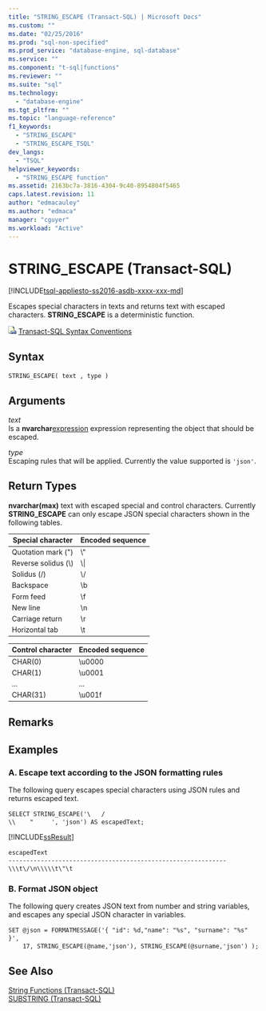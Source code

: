 ```yaml
---
title: "STRING_ESCAPE (Transact-SQL) | Microsoft Docs"
ms.custom: ""
ms.date: "02/25/2016"
ms.prod: "sql-non-specified"
ms.prod_service: "database-engine, sql-database"
ms.service: ""
ms.component: "t-sql|functions"
ms.reviewer: ""
ms.suite: "sql"
ms.technology: 
  - "database-engine"
ms.tgt_pltfrm: ""
ms.topic: "language-reference"
f1_keywords: 
  - "STRING_ESCAPE"
  - "STRING_ESCAPE_TSQL"
dev_langs: 
  - "TSQL"
helpviewer_keywords: 
  - "STRING_ESCAPE function"
ms.assetid: 2163bc7a-3816-4304-9c40-8954804f5465
caps.latest.revision: 11
author: "edmacauley"
ms.author: "edmaca"
manager: "cguyer"
ms.workload: "Active"
---
```

# STRING_ESCAPE (Transact-SQL)
[!INCLUDE[tsql-appliesto-ss2016-asdb-xxxx-xxx-md](../../includes/tsql-appliesto-ss2016-asdb-xxxx-xxx-md.md)]

  Escapes special characters in texts and returns text with escaped characters. **STRING_ESCAPE** is a deterministic function.  
  
 ![Topic link icon](../../database-engine/configure-windows/media/topic-link.gif "Topic link icon") [Transact-SQL Syntax Conventions](../../t-sql/language-elements/transact-sql-syntax-conventions-transact-sql.md)  
  
## Syntax  
  
```  
STRING_ESCAPE( text , type )  
```  
  
## Arguments  
 *text*  
 Is a **nvarchar**[expression](../../t-sql/language-elements/expressions-transact-sql.md) expression representing the object that should be escaped.  
  
 *type*  
 Escaping rules that will be applied. Currently the value supported is `'json'`.  
  
## Return Types  
 **nvarchar(max)** text with escaped special and control characters. Currently **STRING_ESCAPE** can only escape JSON special characters shown in the following tables.  
  
|Special character|Encoded sequence|  
|-----------------------|----------------------|  
|Quotation mark (")|\\"|  
|Reverse solidus (\\)|\\\|  
|Solidus (/)|\\/|  
|Backspace|\b|  
|Form feed|\f|  
|New line|\n|  
|Carriage return|\r|  
|Horizontal tab|\t|  
  
|Control character|Encoded sequence|  
|-----------------------|----------------------|  
|CHAR(0)|\u0000|  
|CHAR(1)|\u0001|  
|...|...|  
|CHAR(31)|\u001f|  
  
## Remarks  
  
## Examples  
  
### A.  Escape text according to the JSON formatting rules  
 The following query escapes special characters using JSON rules and returns escaped text.  
  
```  
SELECT STRING_ESCAPE('\   /  
\\    "     ', 'json') AS escapedText;  
```  
  
 [!INCLUDE[ssResult](../../includes/ssresult-md.md)]  
  
 ```
escapedText  
-------------------------------------------------------------  
\\\t\/\n\\\\\t\"\t
```  
  
### B. Format JSON object  
 The following query creates JSON text from number and string variables, and escapes any special JSON character in variables.  
  
```  
SET @json = FORMATMESSAGE('{ "id": %d,"name": "%s", "surname": "%s" }',   
    17, STRING_ESCAPE(@name,'json'), STRING_ESCAPE(@surname,'json') );  
```  
  
## See Also  
 [String Functions &#40;Transact-SQL&#41;](../../t-sql/functions/string-functions-transact-sql.md)   
 [SUBSTRING &#40;Transact-SQL&#41;](../../t-sql/functions/substring-transact-sql.md)  
  
  
